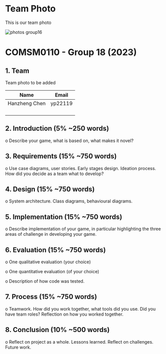 # Team Photo
This is our team photo

![photos group16](https://user-images.githubusercontent.com/115948926/215501081-8d36c68d-161f-40b5-814b-ad6fbce2c975.jpg)
# COMSM0110 - Group 18 (2023)


## 1. Team 

Team photo to be added

|  Name      |   Email 		|
| -----------| ----------- |
|Hanzheng Chen| yp22119 |
| 	| |
|   |  | 
| |  |
| |  |



## 2. Introduction (5% ~250 words)

o Describe your game, what is based on, what makes it novel?

## 3. Requirements (15% ~750 words)

o Use case diagrams, user stories. Early stages design. Ideation process. How did you decide as a team what to develop?

## 4. Design (15% ~750 words)

o System architecture. Class diagrams, behavioural diagrams.

## 5. Implementation (15% ~750 words)

o Describe implementation of your game, in particular highlighting the three areas of challenge in developing your game.

## 6. Evaluation (15% ~750 words)

o One qualitative evaluation (your choice)

o One quantitative evaluation (of your choice)

o Description of how code was tested.

## 7. Process (15% ~750 words)

o Teamwork. How did you work together, what tools did you use. Did you have team roles? Reflection on how you worked together.

## 8. Conclusion (10% ~500 words)

o Reflect on project as a whole. Lessons learned. Reflect on challenges. Future work.
